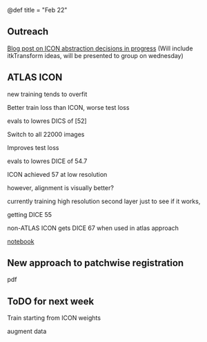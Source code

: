 
@def title = "Feb 22"

## Outreach

[Blog post on ICON abstraction decisions in progress](/MinimumAbstraction)
(Will include itkTransform ideas, will be presented to group on wednesday)


## ATLAS ICON

new training tends to overfit

Better train loss than ICON, worse test loss

evals to lowres DICS of [52]

Switch to all 22000 images 

Improves test loss

evals to lowres DICE of 54.7

ICON achieved 57 at low resolution

however, alignment is visually better?

currently training high resolution second layer just to see if it works, 

getting DICE 55

non-ATLAS ICON gets DICE 67 when used in atlas approach

[notebook](localhost:8888)

## New approach to patchwise registration

pdf

## ToDO for next week

Train starting from ICON weights

augment data
